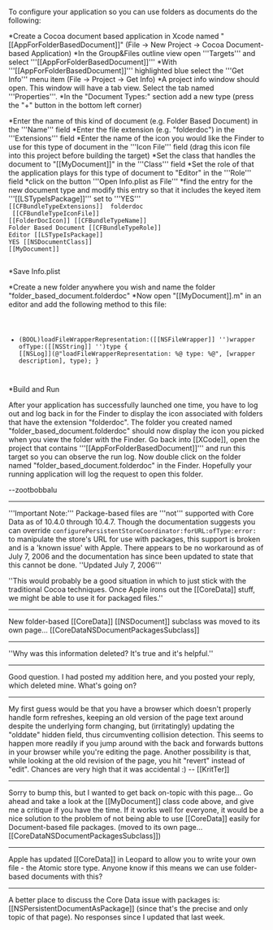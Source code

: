 


To configure your application so you can use folders as documents do the following:


*Create a Cocoa document based application in Xcode named "[[AppForFolderBasedDocument]]" (File -> New Project -> Cocoa Document-based Application) 
*In the Group&Files outline view open '''Targets''' and select '''[[AppForFolderBasedDocument]]'''
*With '''[[AppForFolderBasedDocument]]''' highlighted blue select the '''Get Info''' menu item (File -> Project -> Get Info)
*A project info window should open. This window will have a tab view. Select the tab named '''Properties'''.
*In the "Document Types:" section add a new type (press the "+" button in the bottom left corner) 

*Enter the name of this kind of document (e.g. Folder Based Document) in the '''Name''' field
*Enter the file extension (e.g. "folderdoc") in the '''Extensions''' field
*Enter the name of the icon you would like the Finder to use for this type of document in the '''Icon File''' field (drag this icon file into this project before building the target)
*Set the class that handles the document to "[[MyDocument]]" in the '''Class''' field
*Set the role of that the application plays for this type of document to "Editor" in the '''Role''' field
*click on the button '''Open Info.plist as File'''
*find the entry for the new document type and modify this entry so that it includes the keyed item '''[[LSTypeIsPackage]]''' set to '''YES'''
<code>
			<key>[[CFBundleTypeExtensions]]</key>
			<array>
				<string>folderdoc</string>
			</array>
			<key>[[CFBundleTypeIconFile]]</key>
			<string>[[FolderDocIcon]]</string>
			<key>[[CFBundleTypeName]]</key>
			<string>Folder Based Document</string>
			<key>[[CFBundleTypeRole]]</key>
			<string>Editor</string>
			<key>[[LSTypeIsPackage]]</key>
			<string>YES</string>
			<key>[[NSDocumentClass]]</key>
			<string>[[MyDocument]]</string>

</code>
*Save Info.plist

*Create a new folder anywhere you wish and name the folder "folder_based_document.folderdoc"
*Now open "[[MyDocument]].m" in an editor and add the following method to this file:
<code>
- (BOOL)loadFileWrapperRepresentation:([[NSFileWrapper]] '')wrapper ofType:([[NSString]] '')type {
    [[NSLog]](@"loadFileWrapperRepresentation: %@ type: %@", [wrapper description], type);
}

</code>
*Build and Run



After your application has successfully launched one time, you have to log out and log back in for the Finder to display the icon associated with folders that have the extension "folderdoc". The folder you created named "folder_based_document.folderdoc" should now display the icon you picked when you view the folder with the Finder. Go back into [[XCode]], open the project that contains '''[[AppForFolderBasedDocument]]''' and run this target so you can observe the run log. Now double click on the folder named "folder_based_document.folderdoc" in the Finder. Hopefully your running application will log the request to open this folder. 
 
--zootbobbalu

----

'''Important Note:''' Package-based files are '''not''' supported with Core Data as of 10.4.0 through 10.4.7. Though the documentation suggests you can override <code>configurePersistentStoreCoordinator:forURL:ofType:error:</code> to manipulate the store's URL for use with packages, this support is broken and is a 'known issue' with Apple. There appears to be no workaround as of July 7, 2006 and the documentation has since been updated to state that this cannot be done.  ''Updated July 7, 2006'''

''This would probably be a good situation in which to just stick with the traditional Cocoa techniques. Once Apple irons out the [[CoreData]] stuff, we might be able to use it for packaged files.''

----

New folder-based [[CoreData]] [[NSDocument]] subclass was moved to its own page... [[CoreDataNSDocumentPackagesSubclass]]

----

''Why was this information deleted? It's true and it's helpful.''

----

Good question. I had posted my addition here, and you posted your reply, which deleted mine. What's going on?

----
My first guess would be that you have a browser which doesn't properly handle form refreshes, keeping an old version of the page text around despite the underlying form changing, but (irritatingly) updating the "olddate" hidden field, thus circumventing collision detection. This seems to happen more readily if you jump around with the back and forwards buttons in your browser while you're editing the page. Another possibility is that, while looking at the old revision of the page, you hit "revert" instead of "edit". Chances are very high that it was accidental :) -- [[KritTer]]

----

Sorry to bump this, but I wanted to get back on-topic with this page... Go ahead and take a look at the [[MyDocument]] class code above, and give me a critique if you have the time. If it works well for everyone, it would be a nice solution to the problem of not being able to use [[CoreData]] easily for Document-based file packages. (moved to its own page... [[CoreDataNSDocumentPackagesSubclass]])

----

Apple has updated [[CoreData]] in Leopard to allow you to write your own file - the Atomic store type. Anyone know if this means we can use folder-based documents with this?

----
A better place to discuss the Core Data issue with packages is: [[NSPersistentDocumentAsPackage]] (since that's the precise and only topic of that page). No responses since I updated that last week.
